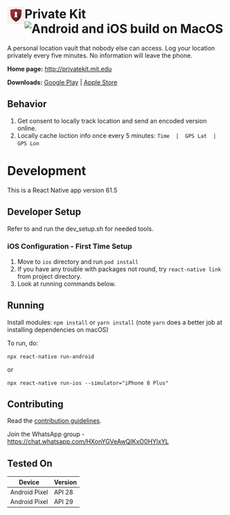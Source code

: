 # Private Kit<img align="left" src="./assets/ShieldKeyHold512x512.png" data-canonical-src="./assets/ShieldKeyHold512x512.png" width="40" height="40"/> ![Android and iOS build on MacOS](https://github.com/tripleblindmarket/private-kit/workflows/Android%20and%20iOS%20build%20on%20MacOS/badge.svg)

A personal location vault that nobody else can access. Log your location privately every five minutes. No information will leave the phone.

**Home page:** http://privatekit.mit.edu

**Downloads:** [Google Play](https://play.google.com/store/apps/details?id=edu.mit.privatekit) | [Apple Store](https://apps.apple.com/us/app/private-kit-prototype/id1501903733)

## Behavior

1. Get consent to locally track location and send an encoded version online.
2. Locally cache loction info once every 5 minutes: ```	Time  |  GPS Lat  |  GPS Lon ```

# Development

This is a React Native app version 61.5

## Developer Setup

Refer to and run the dev_setup.sh for needed tools.

### iOS Configuration - First Time Setup

1. Move to `ios` directory and run `pod install`
2. If you have any trouble with packages not round, try `react-native link` from project directory.
3. Look at running commands below.

## Running

Install modules:
```npm install``` or ```yarn install``` (note ```yarn``` does a better job at installing dependencies on macOS)

To run, do:
```
npx react-native run-android
```
or
```
npx react-native run-ios --simulator="iPhone 8 Plus"
```

## Contributing

Read the [contribution guidelines](./.github/CONTRIBUTING.md).

Join the WhatsApp group - https://chat.whatsapp.com/HXonYGVeAwQIKxO0HYlxYL

## Tested On

| Device | Version |
| ------------- | ------------- |
| Android Pixel | API 28  |
| Android Pixel | API 29  |

